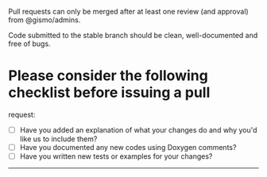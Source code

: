 
Pull requests can only be merged after at least one review (and
approval) from @gismo/admins.

Code submitted to the stable branch should be clean, well-documented
and free of bugs.

# Please consider the following checklist before issuing a pull
request:
- [ ] Have you added an explanation of what your changes do and why
  you'd like us to include them?
- [ ] Have you documented any new codes using Doxygen comments?
- [ ] Have you written new tests or examples for your changes?
-----
